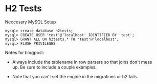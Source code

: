 H2 Tests
=====================================================================

Neccesary MySQL Setup

	mysql> create database h2tests;
	mysql> CREATE USER 'test'@'localhost' IDENTIFIED BY 'test';
	mysql> GRANT ALL ON h2tests.* TO 'test'@'localhost';
	mysql> FLUSH PRIVILEGES

Notes for blogpost:

- Always include the tablename in row parsers so that joins don't mess up. 
  Be sure to include a couple examples.

- Note that you can't set the engine in the migrations or h2 fails.